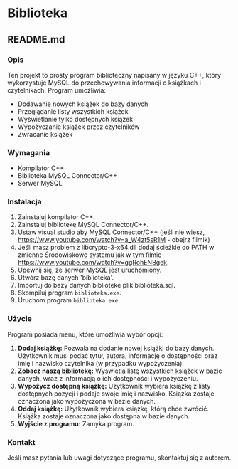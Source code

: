 # Biblioteka
## README.md

### Opis

Ten projekt to prosty program biblioteczny napisany w języku C++, który wykorzystuje MySQL do przechowywania informacji o książkach i czytelnikach. Program umożliwia:

* Dodawanie nowych książek do bazy danych
* Przeglądanie listy wszystkich książek
* Wyświetlanie tylko dostępnych książek
* Wypożyczanie książek przez czytelników
* Zwracanie książek

### Wymagania

* Kompilator C++
* Biblioteka MySQL Connector/C++ 
* Serwer MySQL

### Instalacja

1. Zainstaluj kompilator C++.
2. Zainstaluj bibliotekę MySQL Connector/C++.
3. Ustaw visual studio aby MySQL Connector/C++ (jeśli nie wiesz, https://www.youtube.com/watch?v=a_W4zt5sR1M - obejrz filmik)
4. Jeśli masz problem z libcrypto-3-x64.dll dodaj ścieżkie do PATH w zmienne Środowiskowe systemu jak w tym filmie https://www.youtube.com/watch?v=ggRohENBgek.
5. Upewnij się, że serwer MySQL jest uruchomiony.
6. Utwórz bazę danych 'biblioteka'.
7. Importuj do bazy danych biblioteke plik biblioteka.sql.
8. Skompiluj program `biblioteka.exe`.
9. Uruchom program `biblioteka.exe`.

### Użycie

Program posiada menu, które umożliwia wybór opcji:

1. **Dodaj książkę:** Pozwala na dodanie nowej książki do bazy danych. Użytkownik musi podać tytuł, autora, informację o dostępności oraz imię i nazwisko czytelnika (w przypadku wypożyczenia).
2. **Zobacz naszą bibliotekę:** Wyświetla listę wszystkich książek w bazie danych, wraz z informacją o ich dostępności i wypożyczeniu.
3. **Wypożycz dostępną książkę:** Użytkownik wybiera książkę z listy dostępnych pozycji i podaje swoje imię i nazwisko. Książka zostaje oznaczona jako wypożyczona w bazie danych.
4. **Oddaj książkę:** Użytkownik wybiera książkę, którą chce zwrócić. Książka zostaje oznaczona jako dostępna w bazie danych.
5. **Wyjście z programu:** Zamyka program.

### Kontakt

Jeśli masz pytania lub uwagi dotyczące programu, skontaktuj się z autorem.
